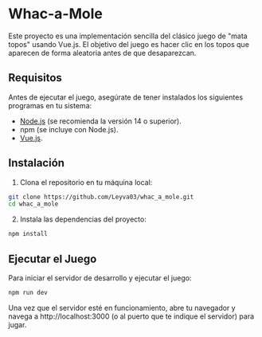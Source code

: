 # Whac-a-Mole
Este proyecto es una implementación sencilla del clásico juego de "mata topos" usando Vue.js. El objetivo del juego es hacer clic en los topos que aparecen de forma aleatoria antes de que desaparezcan.

## Requisitos

Antes de ejecutar el juego, asegúrate de tener instalados los siguientes programas en tu sistema:
- [Node.js](https://nodejs.org/es/) (se recomienda la versión 14 o superior).
- npm (se incluye con Node.js).
- [Vue.js](https://vuejs.org/).

## Instalación

1. Clona el repositorio en tu máquina local:
  ```bash
  git clone https://github.com/Leyva03/whac_a_mole.git
  cd whac_a_mole
  ```
   
2. Instala las dependencias del proyecto:
  ```bash
  npm install
  ```
## Ejecutar el Juego

Para iniciar el servidor de desarrollo y ejecutar el juego:
  ```bash
  npm run dev
  ```
Una vez que el servidor esté en funcionamiento, abre tu navegador y navega a http://localhost:3000 (o al puerto que te indique el servidor) para jugar.
